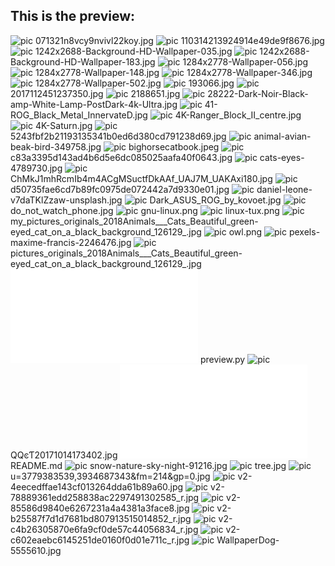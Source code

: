 ## This is the preview:
![pic](071321n8vcy9nvivl22koy.jpg)
071321n8vcy9nvivl22koy.jpg
![pic](110314213924914e49de9f8676.jpg)
110314213924914e49de9f8676.jpg
![pic](1242x2688-Background-HD-Wallpaper-035.jpg)
1242x2688-Background-HD-Wallpaper-035.jpg
![pic](1242x2688-Background-HD-Wallpaper-183.jpg)
1242x2688-Background-HD-Wallpaper-183.jpg
![pic](1284x2778-Wallpaper-056.jpg)
1284x2778-Wallpaper-056.jpg
![pic](1284x2778-Wallpaper-148.jpg)
1284x2778-Wallpaper-148.jpg
![pic](1284x2778-Wallpaper-346.jpg)
1284x2778-Wallpaper-346.jpg
![pic](1284x2778-Wallpaper-502.jpg)
1284x2778-Wallpaper-502.jpg
![pic](193066.jpg)
193066.jpg
![pic](2017112451237350.jpg)
2017112451237350.jpg
![pic](2188651.jpg)
2188651.jpg
![pic](28222-Dark-Noir-Black-amp-White-Lamp-PostDark-4k-Ultra.jpg)
28222-Dark-Noir-Black-amp-White-Lamp-PostDark-4k-Ultra.jpg
![pic](41-ROG_Black_Metal_InnervateD.jpg)
41-ROG_Black_Metal_InnervateD.jpg
![pic](4K-Ranger_Block_II_centre.jpg)
4K-Ranger_Block_II_centre.jpg
![pic](4K-Saturn.jpg)
4K-Saturn.jpg
![pic](5243fbf2b21193135341b0ed6d380cd791238d69.jpg)
5243fbf2b21193135341b0ed6d380cd791238d69.jpg
![pic](animal-avian-beak-bird-349758.jpg)
animal-avian-beak-bird-349758.jpg
![pic](bighorsecatbook.jpeg)
bighorsecatbook.jpeg
![pic](c83a3395d143ad4b6d5e6dc085025aafa40f0643.jpg)
c83a3395d143ad4b6d5e6dc085025aafa40f0643.jpg
![pic](cats-eyes-4789730.jpg)
cats-eyes-4789730.jpg
![pic](ChMkJ1mhRcmIb4m4ACgMSuctfDkAAf_UAJ7M_UAKAxi180.jpg)
ChMkJ1mhRcmIb4m4ACgMSuctfDkAAf_UAJ7M_UAKAxi180.jpg
![pic](d50735fae6cd7b89fc0975de072442a7d9330e01.jpg)
d50735fae6cd7b89fc0975de072442a7d9330e01.jpg
![pic](daniel-leone-v7daTKlZzaw-unsplash.jpg)
daniel-leone-v7daTKlZzaw-unsplash.jpg
![pic](Dark_ASUS_ROG_by_kovoet.jpg)
Dark_ASUS_ROG_by_kovoet.jpg
![pic](do_not_watch_phone.jpg)
do_not_watch_phone.jpg
![pic](gnu-linux.png)
gnu-linux.png
![pic](linux-tux.png)
linux-tux.png
![pic](my_pictures_originals_2018Animals___Cats_Beautiful_green-eyed_cat_on_a_black_background_126129_.jpg)
my_pictures_originals_2018Animals___Cats_Beautiful_green-eyed_cat_on_a_black_background_126129_.jpg
![pic](owl.png)
owl.png
![pic](pexels-maxime-francis-2246476.jpg)
pexels-maxime-francis-2246476.jpg
![pic](pictures_originals_2018Animals___Cats_Beautiful_green-eyed_cat_on_a_black_background_126129_.jpg)
pictures_originals_2018Animals___Cats_Beautiful_green-eyed_cat_on_a_black_background_126129_.jpg
![pic](preview.py)
preview.py
![pic](QQͼƬ20171014173402.jpg)
QQͼƬ20171014173402.jpg
![pic](README.md)
README.md
![pic](snow-nature-sky-night-91216.jpg)
snow-nature-sky-night-91216.jpg
![pic](tree.jpg)
tree.jpg
![pic](u=3779383539,3934687343&fm=214&gp=0.jpg)
u=3779383539,3934687343&fm=214&gp=0.jpg
![pic](v2-4eecedffae143cf013264dda61b89a60.jpg)
v2-4eecedffae143cf013264dda61b89a60.jpg
![pic](v2-78889361edd258838ac2297491302585_r.jpg)
v2-78889361edd258838ac2297491302585_r.jpg
![pic](v2-85586d9840e6267231a4a4381a3face8.jpg)
v2-85586d9840e6267231a4a4381a3face8.jpg
![pic](v2-b25587f7d1d7681bd807913515014852_r.jpg)
v2-b25587f7d1d7681bd807913515014852_r.jpg
![pic](v2-c4b26305870e6fa9cf0de57c44056834_r.jpg)
v2-c4b26305870e6fa9cf0de57c44056834_r.jpg
![pic](v2-c602eaebc6145251de0160f0d01e711c_r.jpg)
v2-c602eaebc6145251de0160f0d01e711c_r.jpg
![pic](WallpaperDog-5555610.jpg)
WallpaperDog-5555610.jpg
